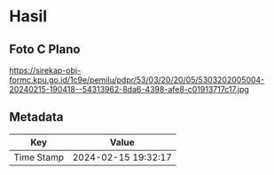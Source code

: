 # Hasil

## Foto C Plano

https://sirekap-obj-formc.kpu.go.id/1c9e/pemilu/pdpr/53/03/20/20/05/5303202005004-20240215-190418--54313962-8da6-4398-afe8-c01913717c17.jpg


## Metadata

| Key        | Value               |
| ---------- | ------------------- |
| Time Stamp | 2024-02-15 19:32:17 |




